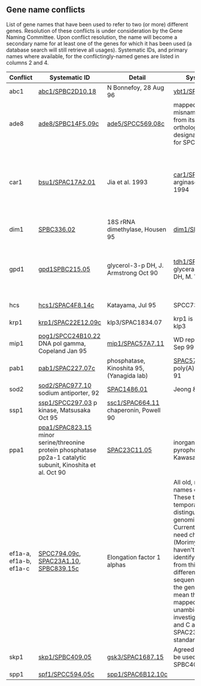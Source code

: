 ## Gene name conflicts

List of gene names that have been used to refer to two (or more)
different genes. Resolution of these conflicts is under consideration by
the Gene Naming Committee. Upon conflict resolution, the name will
become a secondary name for at least one of the genes for which it has
been used (a database search will still retrieve all usages). Systematic
IDs, and primary names where available, for the conflictingly-named
genes are listed in columns 2 and 4.

|Conflict|Systematic ID|Detail|Systematic ID|Detail|Comments|
|--------|-------------|------|-------------|------|--------|
|abc1|[abc1/SPBC2D10.18](/gene/SPBC2D10.18)|N Bonnefoy, 28 Aug 96|[ybt1/SPAC9E9.12c](/gene/SPAC9E9.12c)|J Davey, 11 Nov 96|
|ade8|[ade8/SPBC14F5.09c](/gene/SPBC14F5.09c)|[ade5/SPCC569.08c](/gene/SPCC569.08c)|mapped ade5 was misnamed as ade8 from its S. cerevisiae ortholog; ade8 is now designated obsolete for SPCC569.08|
|car1|[bsu1/SPAC17A2.01](/gene/SPAC17A2.01)|Jia et al. 1993|[car1/SPBP26C9.02c](/gene/SPBP26C9.02c) arginase, Van Huffel 1994|sod1 is used for superoxide dismutase (SPAC821.10c) so is a synonym, not a primary name, for SPAC17A2.01|
|dim1|[SPBC336.02](/gene/SPBC336.02)|18S rRNA dimethylase, Housen 95|[dim1/SPCC16A11.05c](/gene/SPCC16A11.05c)|U4/U6.U5 snRNP, Berry & Gould 97|
|gpd1|[gpd1SPBC215.05](/gene/SPBC215.05)|glycerol-3-p DH, J. Armstrong Oct 90|[tdh1/SPBC32F12.11](/gene/SPBC32F12.11) glyceraldehyde-3-p DH, M. Vai Mar 95|implemented suggestion to make tdh1 primary and gpg1 secondary for SPBC32F12.11|
|hcs|[hcs1/SPAC4F8.14c](/gene/SPAC4F8.14c)|Katayama, Jul 95|SPCC737.07c|Add "1" for consistency|
|krp1|[krp1/SPAC22E12.09c](/gene/SPAC22E12.09c)|klp3/SPAC1834.07|krp1 is a synonym for klp3|
|mip1|[pog1/SPCC24B10.22](/gene/SPCC24B10.22) DNA pol gamma, Copeland Jan 95|[mip1/SPAC57A7.11](/gene/SPAC57A7.11)|WD repeat, Yoshinori Sep 99|
|pab1|[pab1/SPAC227.07c](/gene/SPAC227.07c)|phosphatase, Kinoshita 95, (Yanagida lab)|[SPAC57A7.04c](/gene/SPAC57A7.pabp/04c) poly(A) binding, Burd 91|
|sod2|[sod2/SPAC977.10](/gene/SPAC977.10) sodium antiporter, 92|[SPAC1486.01](/gene/SPAC1486.01)|Jeong & Roe, Dec 99|
|ssp1|[ssp1/SPCC297.03](/gene/SPCC297.03) p kinase, Matsusaka Oct 95|[ssc1/SPAC664.11](/gene/SPAC664.11) chaperonin, Powell 90|
|ppa1|[ppa1/SPAC823.15](/gene/SPAC823.15) minor serine/threonine protein phosphatase pp2a-1 catalytic subunit, Kinoshita et al. Oct 90|[SPAC23C11.05](/gene/SPAC23C11.05)|inorganic pyrophosphatase, Kawasaki et al. Oct 90|ppa1 not published for SPAC23C11.05 so attached as obsolete gene name|
|ef1a-a, ef1a-b, ef1a-c|[SPCC794.09c](/gene/SPCC794.09c), [SPAC23A1.10](/gene/SPAC23A1.10), [SPBC839.15c](/gene/SPBC839.15c)|Elongation factor 1 alphas|All old, non-standard names obsoleted. These three kept temporarily to distinguish the three genomic copies. Current conventions need checking (Morimyo paper). (I haven't been able to identify which is which from this as base differences in the sequenced clones or the genome sequence mean they cannot be mapped unambiguously. Needs investigating; our B and C are identical.) SPAC23A1.10 has standard name tef102.|
|skp1|[skp1/SPBC409.05](/gene/SPBC409.05)|[gsk3/SPAC1687.15](/gene/SPAC1687.15)|Agreed that skp1 can be used for SPBC409.05|
|spp1|[spf1/SPCC594.05c](/gene/SPCC594.05c)|[spp1/SPAC6B12.10c](/gene/SPAC6B12.10c)|
